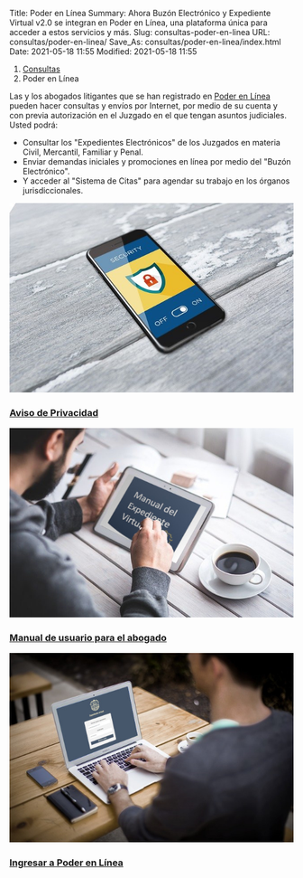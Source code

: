 Title: Poder en Línea
Summary: Ahora Buzón Electrónico y Expediente Virtual v2.0 se integran en Poder en Línea, una plataforma única para acceder a estos servicios y más.
Slug: consultas-poder-en-linea
URL: consultas/poder-en-linea/
Save_As: consultas/poder-en-linea/index.html
Date: 2021-05-18 11:55
Modified: 2021-05-18 11:55


<nav aria-label="breadcrumb">
<ol class="breadcrumb">
<li class="breadcrumb-item"><a href="../">Consultas</a></li>
<li class="breadcrumb-item active" aria-current="page">Poder en Línea</li>
</ol>
</nav>

Las y los abogados litigantes que se han registrado en [Poder en Línea](https://poderenlinea.pjecz.gob.mx/) pueden hacer consultas y envíos por Internet, por medio de su cuenta y con previa autorización en el Juzgado en el que tengan asuntos judiciales. Usted podrá:

- Consultar los "Expedientes Electrónicos" de los Juzgados en materia Civil, Mercantil, Familiar y Penal.
- Enviar demandas iniciales y promociones en línea por medio del "Buzón Electrónico".
- Y acceder al "Sistema de Citas" para agendar su trabajo en los órganos jurisdiccionales.

<div class="container pt-4 pb-2">
    <div class="row">
        <div class="col-md-4">
            <div class="card destacados-card mb-2">
                <a href="#"><img class="card-img-top" src="imagen-aviso-de-privacidad.jpg"></a>
                <div class="card-body">
                    <a href="#"><h3 class="card-title mb-0">Aviso de Privacidad</h3></a>
                </div>
            </div>
        </div>
        <div class="col-md-4">
            <div class="card destacados-card mb-2">
                <a href="#"><img class="card-img-top" src="imagen-manual.jpg"></a>
                <div class="card-body">
                    <a href="#"><h3 class="card-title mb-0">Manual de usuario para el abogado</h3></a>
                </div>
            </div>
        </div>
        <div class="col-md-4">
            <div class="card destacados-card mb-2">
                <a href="https://poderenlinea.pjecz.gob.mx/"><img class="card-img-top" src="imagen-acceso-expediente-virtual-v2.jpg"></a>
                <div class="card-body">
                    <a href="https://poderenlinea.pjecz.gob.mx/"><h3 class="card-title mb-0">Ingresar a Poder en Línea</h3></a>
                </div>
            </div>
        </div>
    </div>
</div>
